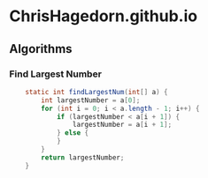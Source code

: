 # ChrisHagedorn.github.io

## Algorithms

### Find Largest Number

```java
    static int findLargestNum(int[] a) {
        int largestNumber = a[0];
        for (int i = 0; i < a.length - 1; i++) {
            if (largestNumber < a[i + 1]) {
                largestNumber = a[i + 1];
            } else {
            }
        }
        return largestNumber;
    }
```
